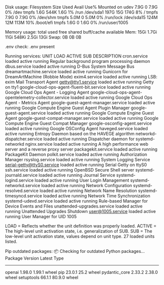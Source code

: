 Disk usage:
Filesystem      Size  Used Avail Use% Mounted on
udev            7.9G     0  7.9G   0% /dev
tmpfs           1.6G  544K  1.6G   1% /run
/dev/sda1       197G   15G  174G   8% /
tmpfs           7.9G     0  7.9G   0% /dev/shm
tmpfs           5.0M     0  5.0M   0% /run/lock
/dev/sda15      124M   12M  113M  10% /boot/efi
tmpfs           1.6G     0  1.6G   0% /run/user/1005

Memory usage:
               total        used        free      shared  buff/cache   available
Mem:            15Gi       1.7Gi        11Gi       548Ki       2.5Gi        13Gi
Swap:             0B          0B          0B

.env check:
.env present

Running services:
  UNIT                                                   LOAD   ACTIVE SUB     DESCRIPTION
  cron.service                                           loaded active running Regular background program processing daemon
  dbus.service                                           loaded active running D-Bus System Message Bus
  dreamartmachine.service                                loaded active running Gunicorn for DreamArtMachine (Robbie Mode)
  exim4.service                                          loaded active running LSB: exim Mail Transport Agent
  getty@tty1.service                                     loaded active running Getty on tty1
  google-cloud-ops-agent-fluent-bit.service              loaded active running Google Cloud Ops Agent - Logging Agent
  google-cloud-ops-agent-opentelemetry-collector.service loaded active running Google Cloud Ops Agent - Metrics Agent
  google-guest-agent-manager.service                     loaded active running Google Compute Engine Guest Agent Plugin Manager
  google-guest-agent.service                             loaded active running Google Compute Engine Guest Agent
  google-guest-compat-manager.service                    loaded active running Google Compute Engine Guest Compat Manager
  google-osconfig-agent.service                          loaded active running Google OSConfig Agent
  haveged.service                                        loaded active running Entropy Daemon based on the HAVEGE algorithm
  networkd-dispatcher.service                            loaded active running Dispatcher daemon for systemd-networkd
  nginx.service                                          loaded active running A high performance web server and a reverse proxy server
  packagekit.service                                     loaded active running PackageKit Daemon
  polkit.service                                         loaded active running Authorization Manager
  rsyslog.service                                        loaded active running System Logging Service
  serial-getty@ttyS0.service                             loaded active running Serial Getty on ttyS0
  ssh.service                                            loaded active running OpenBSD Secure Shell server
  systemd-journald.service                               loaded active running Journal Service
  systemd-logind.service                                 loaded active running User Login Management
  systemd-networkd.service                               loaded active running Network Configuration
  systemd-resolved.service                               loaded active running Network Name Resolution
  systemd-timesyncd.service                              loaded active running Network Time Synchronization
  systemd-udevd.service                                  loaded active running Rule-based Manager for Device Events and Files
  unattended-upgrades.service                            loaded active running Unattended Upgrades Shutdown
  user@1005.service                                      loaded active running User Manager for UID 1005

LOAD   = Reflects whether the unit definition was properly loaded.
ACTIVE = The high-level unit activation state, i.e. generalization of SUB.
SUB    = The low-level unit activation state, values depend on unit type.
27 loaded units listed.

Pip outdated packages:
📦 Checking for outdated Python packages...
Package       Version Latest Type
------------- ------- ------ -----
openai        1.98.0  1.99.1 wheel
pip           23.0.1  25.2   wheel
pydantic_core 2.33.2  2.38.0 wheel
setuptools    66.1.1  80.9.0 wheel

